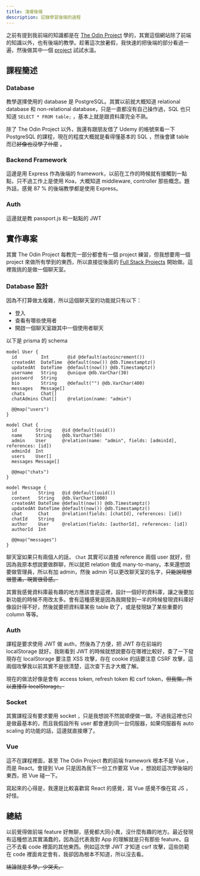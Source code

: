 ```yaml
---
title: 淺嚐後端
description: 記錄學習後端的過程
---
```


之前有提到我前端的知識都是在 [The Odin Project](https://www.theodinproject.com/dashboard) 學的，其實這個網站除了前端的知識以外，也有後端的教學。趁著這次放暑假，我快速的把後端的部分看過一遍，然後做其中一個 [project](https://www.theodinproject.com/lessons/nodejs-messaging-app) 試試水溫。

## 課程簡述

### Database

教學選擇使用的 database 是 PostgreSQL。其實以前就大概知道 relational database 和 non-relational database，只是一直都沒有自己操作過，SQL 也只知道 `SELECT * FROM table;` ，基本上就是跟資料庫完全不熟。

除了 The Odin Project 以外，我還有跟朋友借了 Udemy 的帳號來看一下 PostgreSQL 的課程，現在的程度大概就是看得懂基本的 SQL ，然後會建 table 而已~~好像也沒學了什麼~~ 。

### Backend Framework

這邊是用 Express 作為後端的 framework，以前在工作的時候就有接觸到一點點，只不過工作上是使用 Koa，大概知道 middleware, controller 那些概念。題外話，感覺 87 % 的後端教學都是使用 Express。

### Auth

這邊就是教 passport.js 和一點點的 JWT

## 實作專案

其實 The Odin Project 每教完一部分都會有一個 project 練習，但我想要用一個 project 來做所有學到的東西，所以直接從後面的 [Full Stack Projects](https://www.theodinproject.com/paths/full-stack-javascript/courses/nodejs#full-stack-projects) 開始做。這裡我挑的是做一個聊天室。

### Database 設計

因為不打算做太複雜，所以這個聊天室的功能就只有以下：

- 登入
- 查看有哪些使用者
- 開啟一個聊天室跟其中一個使用者聊天

以下是 prisma 的 schema

```
model User {
  id         Int       @id @default(autoincrement())
  createdAt  DateTime  @default(now()) @db.Timestamptz()
  updatedAt  DateTime  @default(now()) @db.Timestamptz()
  username   String    @unique @db.VarChar(30)
  password   String
  bio        String    @default("") @db.VarChar(400)
  messages   Message[]
  chats      Chat[]
  chatAdmins Chat[]    @relation(name: "admin")

  @@map("users")
}

model Chat {
  id       String    @id @default(uuid())
  name     String    @db.VarChar(50)
  admin    User      @relation(name: "admin", fields: [adminId], references: [id])
  adminId  Int
  users    User[]
  messages Message[]

  @@map("chats")
}

model Message {
  id        String   @id @default(uuid())
  content   String   @db.VarChar(1000)
  createdAt DateTime @default(now()) @db.Timestamptz()
  updatedAt DateTime @default(now()) @db.Timestamptz()
  chat      Chat     @relation(fields: [chatId], references: [id])
  chatId    String
  author    User     @relation(fields: [authorId], references: [id])
  authorId  Int

  @@map("messages")
}
```

聊天室如果只有兩個人的話， `Chat` 其實可以直接 reference 兩個 user 就好，但因為我原本想說要做群聊，所以就把 relation 做成 many-to-many。本來還想說要做管理員，所以有加 admin，然後 admin 可以更改聊天室的名字，~~只能說理想很豐滿，現實很骨感。~~

其實我感覺資料庫最有趣的地方應該會是這裡，設計一個好的資料庫，讓之後要加新功能的時候不用改太多。會有這種感覺是因為我開發到一半的時候發現資料庫好像設計得不好，然後就要把資料庫某些 table 砍了，或是發現缺了某些重要的 column 等等。

### Auth

課程是要求使用 JWT 做 auth，然後為了方便，把 JWT 存在前端的 localStorage 就好。我剛看到 JWT 的時候就想說要存在哪裡比較好，查了一下發現存在 localStorage 要注意 XSS 攻擊，存在 cookie 的話要注意 CSRF 攻擊，這兩個攻擊我以前其實不是很清楚，這次查下去才大概了解。

現在的做法好像是會有 access token, refresh token 和 csrf token，~~但我懶，所以直接存 localStorage。~~


### Socket

其實課程沒有要求要用 socket ，只是我想說不然就順便做一做。不過我這裡也只是做最基本的，而且我假設所有 user 都會連到同一台伺服器，如果伺服器有 auto scaling 的功能的話，這邊就直接爆了。

### Vue

這不在課程裡面，甚至 The Odin Project 教的前端 framework 根本不是 Vue ，而是 React。會提到 Vue 只是因為我下一份工作要寫 Vue ，想說趁這次學後端的東西，把 Vue 碰一下。

寫起來的心得是，我還是比較喜歡寫 React 的感覺，寫 Vue 感覺不像在寫 JS ，好怪。

## 總結

以前覺得做前端 feature 好無聊，感覺都大同小異，沒什麼有趣的地方。最近發現有這種想法其實滿蠢的，因為這代表我對 App 的理解就是只有那些 feature，自己不去看 code 裡面的其他東西。例如這次學 JWT 才知道 csrf 攻擊，這些防範在 code 裡面肯定會有，我卻因為根本不知道，所以沒去看。

~~結論就是多學，少哭夭。~~
